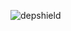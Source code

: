![depshield](https://pocajavkq3.execute-api.us-east-2.amazonaws.com/prod/badges/rjackson64840/test-project-1108/depshield.svg)
<!-- ![depshield](https://staging.depshield.sonatype.org/badges/rjackson64840/test-project-1108/depshield.svg) -->
